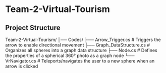 # Team-2-Virtual-Tourism

## Project Structure
Team-2-Virtual-Tourism/
│── Codes/
├── Arrow_Trigger.cs # Triggers the arrow to enable directional movement
├── Graph_DataStructure.cs # Organizes all spheres into a graph data structure
├── Node.cs # Defines the properties of a spherical 360° photo as a graph node
└── VrNavigator.cs # Teleports/navigates the user to a new sphere when an arrow is clicked
